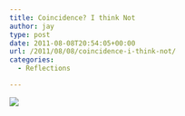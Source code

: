 ```yaml
---
title: Coincidence? I think Not
author: jay
type: post
date: 2011-08-08T20:54:05+00:00
url: /2011/08/08/coincidence-i-think-not/
categories:
  - Reflections

---
```

![][1]

 [1]: https://cdn.rambleon.org/migrate/2011/08/SP500.jpg